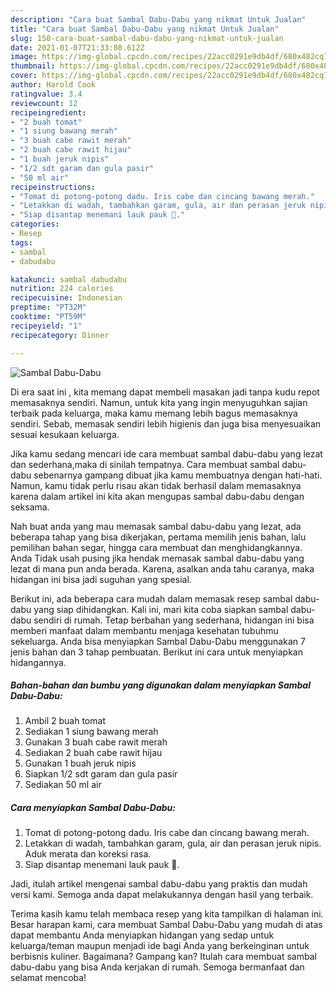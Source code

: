 ```yaml
---
description: "Cara buat Sambal Dabu-Dabu yang nikmat Untuk Jualan"
title: "Cara buat Sambal Dabu-Dabu yang nikmat Untuk Jualan"
slug: 150-cara-buat-sambal-dabu-dabu-yang-nikmat-untuk-jualan
date: 2021-01-07T21:33:08.612Z
image: https://img-global.cpcdn.com/recipes/22acc0291e9db4df/680x482cq70/sambal-dabu-dabu-foto-resep-utama.jpg
thumbnail: https://img-global.cpcdn.com/recipes/22acc0291e9db4df/680x482cq70/sambal-dabu-dabu-foto-resep-utama.jpg
cover: https://img-global.cpcdn.com/recipes/22acc0291e9db4df/680x482cq70/sambal-dabu-dabu-foto-resep-utama.jpg
author: Harold Cook
ratingvalue: 3.4
reviewcount: 12
recipeingredient:
- "2 buah tomat"
- "1 siung bawang merah"
- "3 buah cabe rawit merah"
- "2 buah cabe rawit hijau"
- "1 buah jeruk nipis"
- "1/2 sdt garam dan gula pasir"
- "50 ml air"
recipeinstructions:
- "Tomat di potong-potong dadu. Iris cabe dan cincang bawang merah."
- "Letakkan di wadah, tambahkan garam, gula, air dan perasan jeruk nipis. Aduk merata dan koreksi rasa."
- "Siap disantap menemani lauk pauk 🤩."
categories:
- Resep
tags:
- sambal
- dabudabu

katakunci: sambal dabudabu 
nutrition: 224 calories
recipecuisine: Indonesian
preptime: "PT32M"
cooktime: "PT59M"
recipeyield: "1"
recipecategory: Dinner

---
```



![Sambal Dabu-Dabu](https://img-global.cpcdn.com/recipes/22acc0291e9db4df/680x482cq70/sambal-dabu-dabu-foto-resep-utama.jpg)

Di era  saat ini , kita memang dapat membeli masakan jadi tanpa kudu repot memasaknya sendiri. Namun, untuk kita yang ingin menyuguhkan sajian terbaik pada keluarga, maka kamu memang lebih bagus memasaknya sendiri. Sebab, memasak sendiri lebih higienis dan juga bisa menyesuaikan sesuai kesukaan keluarga.

Jika kamu sedang mencari ide cara membuat sambal dabu-dabu yang lezat dan sederhana,maka di sinilah tempatnya. Cara membuat sambal dabu-dabu  sebenarnya gampang dibuat jika kamu membuatnya dengan hati-hati. Namun, kamu tidak perlu risau akan tidak berhasil dalam memasaknya 
karena dalam artikel ini kita akan mengupas sambal dabu-dabu dengan seksama.  



Nah buat anda yang mau memasak sambal dabu-dabu yang lezat, ada beberapa tahap yang bisa dikerjakan, pertama memilih jenis bahan, lalu pemilihan bahan segar, hingga cara membuat dan menghidangkannya. Anda Tidak usah pusing jika hendak memasak sambal dabu-dabu yang lezat di mana pun anda berada. Karena, asalkan anda  tahu caranya, maka hidangan ini bisa jadi suguhan yang spesial.

Berikut ini, ada beberapa cara mudah dalam memasak resep sambal dabu-dabu yang siap dihidangkan. Kali ini, mari kita coba siapkan sambal dabu-dabu sendiri di rumah. Tetap berbahan yang sederhana, hidangan ini bisa memberi manfaat dalam membantu menjaga kesehatan tubuhmu sekeluarga. Anda bisa menyiapkan Sambal Dabu-Dabu menggunakan 7 jenis bahan dan 3 tahap pembuatan. Berikut ini cara untuk menyiapkan hidangannya.

<!--inarticleads1-->

##### Bahan-bahan dan bumbu yang digunakan dalam menyiapkan Sambal Dabu-Dabu:

1. Ambil 2 buah tomat
1. Sediakan 1 siung bawang merah
1. Gunakan 3 buah cabe rawit merah
1. Sediakan 2 buah cabe rawit hijau
1. Gunakan 1 buah jeruk nipis
1. Siapkan 1/2 sdt garam dan gula pasir
1. Sediakan 50 ml air




<!--inarticleads2-->

##### Cara menyiapkan Sambal Dabu-Dabu:

1. Tomat di potong-potong dadu. Iris cabe dan cincang bawang merah.
1. Letakkan di wadah, tambahkan garam, gula, air dan perasan jeruk nipis. Aduk merata dan koreksi rasa.
1. Siap disantap menemani lauk pauk 🤩.




Jadi, itulah artikel mengenai  sambal dabu-dabu  yang praktis dan mudah versi kami. Semoga anda dapat melakukannya dengan hasil yang terbaik. 

Terima kasih kamu telah membaca resep yang kita tampilkan di halaman ini. Besar harapan kami, cara membuat  Sambal Dabu-Dabu yang mudah di atas dapat membantu Anda menyiapkan hidangan yang sedap untuk keluarga/teman maupun menjadi ide bagi Anda yang berkeinginan untuk berbisnis kuliner. Bagaimana? Gampang kan? Itulah cara membuat sambal dabu-dabu yang bisa Anda kerjakan di rumah. Semoga bermanfaat dan selamat mencoba!

